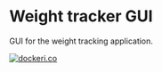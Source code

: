 # Weight tracker GUI

GUI for the weight tracking application.

[![dockeri.co](https://dockeri.co/image/moreillon/weight-front)](https://hub.docker.com/r/moreillon/weight-front)

